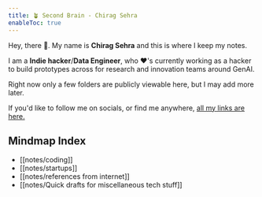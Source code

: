 ```yaml
---
title: 🪴 Second Brain - Chirag Sehra
enableToc: true
---
```


Hey, there 👋. My name is **Chirag Sehra** and this is where I keep my notes.

I am a **Indie hacker**/**Data Engineer**, who ♥'s currently working as a hacker to build prototypes across for research and innovation teams around GenAI.

Right now only a few folders are publicly viewable here, but I may add more later.

If you'd like to follow me on socials, or find me anywhere, [all my links are here.](https://chiragsehra.dev)

## Mindmap Index
- [[notes/coding]]
- [[notes/startups]]
- [[notes/references from internet]]
- [[notes/Quick drafts for miscellaneous tech stuff]]

